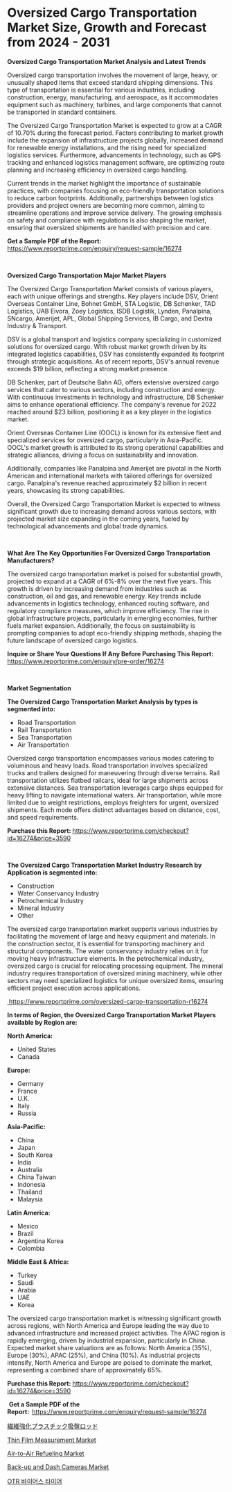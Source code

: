 <p><h1>Oversized Cargo Transportation Market Size, Growth and Forecast from 2024 - 2031</h1></p><p><strong>Oversized Cargo Transportation Market Analysis and Latest Trends</strong></p>
<p><p>Oversized cargo transportation involves the movement of large, heavy, or unusually shaped items that exceed standard shipping dimensions. This type of transportation is essential for various industries, including construction, energy, manufacturing, and aerospace, as it accommodates equipment such as machinery, turbines, and large components that cannot be transported in standard containers.</p><p>The Oversized Cargo Transportation Market is expected to grow at a CAGR of 10.70% during the forecast period. Factors contributing to market growth include the expansion of infrastructure projects globally, increased demand for renewable energy installations, and the rising need for specialized logistics services. Furthermore, advancements in technology, such as GPS tracking and enhanced logistics management software, are optimizing route planning and increasing efficiency in oversized cargo handling.</p><p>Current trends in the market highlight the importance of sustainable practices, with companies focusing on eco-friendly transportation solutions to reduce carbon footprints. Additionally, partnerships between logistics providers and project owners are becoming more common, aiming to streamline operations and improve service delivery. The growing emphasis on safety and compliance with regulations is also shaping the market, ensuring that oversized shipments are handled with precision and care.</p></p>
<p><strong>Get a Sample PDF of the Report:&nbsp;</strong> <a href="https://www.reportprime.com/enquiry/request-sample/16274">https://www.reportprime.com/enquiry/request-sample/16274</a></p>
<p>&nbsp;</p>
<p><strong>Oversized Cargo Transportation Major Market Players</strong></p>
<p><p>The Oversized Cargo Transportation Market consists of various players, each with unique offerings and strengths. Key players include DSV, Orient Overseas Container Line, Bohnet GmbH, STA Logistic, DB Schenker, TAD Logistics, UAB Eivora, Zoey Logistics, ISDB Logistik, Lynden, Panalpina, SNcargo, Amerijet, APL, Global Shipping Services, IB Cargo, and Dextra Industry & Transport.</p><p>DSV is a global transport and logistics company specializing in customized solutions for oversized cargo. With robust market growth driven by its integrated logistics capabilities, DSV has consistently expanded its footprint through strategic acquisitions. As of recent reports, DSV's annual revenue exceeds $19 billion, reflecting a strong market presence.</p><p>DB Schenker, part of Deutsche Bahn AG, offers extensive oversized cargo services that cater to various sectors, including construction and energy. With continuous investments in technology and infrastructure, DB Schenker aims to enhance operational efficiency. The company's revenue for 2022 reached around $23 billion, positioning it as a key player in the logistics market.</p><p>Orient Overseas Container Line (OOCL) is known for its extensive fleet and specialized services for oversized cargo, particularly in Asia-Pacific. OOCL's market growth is attributed to its strong operational capabilities and strategic alliances, driving a focus on sustainability and innovation.</p><p>Additionally, companies like Panalpina and Amerijet are pivotal in the North American and international markets with tailored offerings for oversized cargo. Panalpina's revenue reached approximately $2 billion in recent years, showcasing its strong capabilities.</p><p>Overall, the Oversized Cargo Transportation Market is expected to witness significant growth due to increasing demand across various sectors, with projected market size expanding in the coming years, fueled by technological advancements and global trade dynamics.</p></p>
<p>&nbsp;</p>
<p><strong>What Are The Key Opportunities For Oversized Cargo Transportation Manufacturers?</strong></p>
<p><p>The oversized cargo transportation market is poised for substantial growth, projected to expand at a CAGR of 6%-8% over the next five years. This growth is driven by increasing demand from industries such as construction, oil and gas, and renewable energy. Key trends include advancements in logistics technology, enhanced routing software, and regulatory compliance measures, which improve efficiency. The rise in global infrastructure projects, particularly in emerging economies, further fuels market expansion. Additionally, the focus on sustainability is prompting companies to adopt eco-friendly shipping methods, shaping the future landscape of oversized cargo logistics.</p></p>
<p><strong>Inquire or Share Your Questions If Any Before Purchasing This Report:</strong> <a href="https://www.reportprime.com/enquiry/pre-order/16274">https://www.reportprime.com/enquiry/pre-order/16274</a></p>
<p>&nbsp;</p>
<p><strong>Market Segmentation</strong></p>
<p><strong>The Oversized Cargo Transportation Market Analysis by types is segmented into:</strong></p>
<p><ul><li>Road Transportation</li><li>Rail Transportation</li><li>Sea Transportation</li><li>Air Transportation</li></ul></p>
<p><p>Oversized cargo transportation encompasses various modes catering to voluminous and heavy loads. Road transportation involves specialized trucks and trailers designed for maneuvering through diverse terrains. Rail transportation utilizes flatbed railcars, ideal for large shipments across extensive distances. Sea transportation leverages cargo ships equipped for heavy lifting to navigate international waters. Air transportation, while more limited due to weight restrictions, employs freighters for urgent, oversized shipments. Each mode offers distinct advantages based on distance, cost, and speed requirements.</p></p>
<p><strong>Purchase this Report:&nbsp;</strong><a href="https://www.reportprime.com/checkout?id=16274&price=3590">https://www.reportprime.com/checkout?id=16274&price=3590</a></p>
<p>&nbsp;</p>
<p><strong>The Oversized Cargo Transportation Market Industry Research by Application is segmented into:</strong></p>
<p><ul><li>Construction</li><li>Water Conservancy Industry</li><li>Petrochemical Industry</li><li>Mineral Industry</li><li>Other</li></ul></p>
<p><p>The oversized cargo transportation market supports various industries by facilitating the movement of large and heavy equipment and materials. In the construction sector, it is essential for transporting machinery and structural components. The water conservancy industry relies on it for moving heavy infrastructure elements. In the petrochemical industry, oversized cargo is crucial for relocating processing equipment. The mineral industry requires transportation of oversized mining machinery, while other sectors may need specialized logistics for unique oversized items, ensuring efficient project execution across applications.</p></p>
<p><a href="https://www.reportprime.com/oversized-cargo-transportation-r16274">&nbsp;https://www.reportprime.com/oversized-cargo-transportation-r16274</a></p>
<p><strong>In terms of Region, the Oversized Cargo Transportation Market Players available by Region are:</strong></p>
<p>
    <p> <strong> North America: </strong>
        <ul>
            <li>United States</li>
            <li>Canada</li>
        </ul>
        </p> 
    <p> <strong> Europe: </strong>
        <ul>
            <li>Germany</li>
            <li>France</li>
            <li>U.K.</li>
            <li>Italy</li>
            <li>Russia</li>
        </ul>
        </p> 
    <p> <strong> Asia-Pacific: </strong>
        <ul>
            <li>China</li>
            <li>Japan</li>
            <li>South Korea</li>
            <li>India</li>
            <li>Australia</li>
            <li>China Taiwan</li>
            <li>Indonesia</li>
            <li>Thailand</li>
            <li>Malaysia</li>
        </ul>
        </p> 
    <p> <strong> Latin America: </strong>
        <ul>
            <li>Mexico</li>
            <li>Brazil</li>
            <li>Argentina Korea</li>
            <li>Colombia</li>
        </ul>
        </p> 
    <p> <strong> Middle East & Africa: </strong>
        <ul>
            <li>Turkey</li>
            <li>Saudi</li>
            <li>Arabia</li>
            <li>UAE</li>
            <li>Korea</li>
        </ul>
    </p>
    </p>
<p><p>The oversized cargo transportation market is witnessing significant growth across regions, with North America and Europe leading the way due to advanced infrastructure and increased project activities. The APAC region is rapidly emerging, driven by industrial expansion, particularly in China. Expected market share valuations are as follows: North America (35%), Europe (30%), APAC (25%), and China (10%). As industrial projects intensify, North America and Europe are poised to dominate the market, representing a combined share of approximately 65%.</p></p>
<p><strong>Purchase this Report: </strong><a href="https://www.reportprime.com/checkout?id=16274&price=3590">https://www.reportprime.com/checkout?id=16274&price=3590</a></p>
<p>&nbsp;<strong>Get a Sample PDF of the Report:&nbsp;&nbsp;</strong><a href="https://www.reportprime.com/enquiry/request-sample/16274">https://www.reportprime.com/enquiry/request-sample/16274</a></p>
<p><strong></strong></p>
<p><p><a href="https://medium.com/@americahilario/fiber-reinforced-plastic-sucker-rod-market-%E3%81%AF-%E3%82%B3%E3%82%B9%E3%83%88%E7%AE%A1%E7%90%86%E3%81%A8%E5%8A%B9%E7%8E%87%E5%90%91%E4%B8%8A%E3%82%92%E5%84%AA%E5%85%88%E3%81%97%E3%81%BE%E3%81%99-%E3%81%95%E3%82%89%E3%81%AB-%E5%A0%B1%E5%91%8A%E6%9B%B8%E3%81%AF%E5%B8%82%E5%A0%B4%E3%81%AE%E9%9C%80%E8%A6%81%E9%9D%A2%E3%81%A8%E4%BE%9B%E7%B5%A6%E9%9D%A2%E3%81%AE%E4%B8%A1%E6%96%B9%E3%82%92%E3%82%AB%E3%83%90%E3%83%BC%E3%81%97%E3%81%A6%E3%81%84%E3%81%BE%E3%81%99-e16f024ea03b">繊維強化プラスチック吸盤ロッド</a></p><p><a href="https://www.linkedin.com/pulse/global-thin-film-measurement-industry-types-applications-market-6hdtf?trackingId=RkDFSL14R5q98zufeMYdiw%3D%3D">Thin Film Measurement Market</a></p><p><a href="https://issuu.com/reportprime-2/docs/air-to-air-refueling-market-size-20_8de03ed68f63eb">Air-to-Air Refueling Market</a></p><p><a href="https://issuu.com/reportprime-2/docs/back-up-and-dash-cameras-market-siz_60ef840424212f">Back-up and Dash Cameras Market</a></p><p><a href="https://medium.com/@vlcostes/otr-%EB%B0%94%EC%9D%B4%EC%96%B4%EC%8A%A4-%ED%83%80%EC%9D%B4%EC%96%B4-%EC%8B%9C%EC%9E%A5%EC%9D%98-%EB%AF%B8%EB%9E%98-%EC%B6%94%EC%84%B8-2031%EB%85%84%EA%B9%8C%EC%A7%80%EC%9D%98-%EC%8B%A0%ED%9D%A5-%EC%8B%9C%EC%9E%A5-%EB%8F%99%ED%96%A5-%EB%B0%8F-%EC%98%88%EC%B8%A1-1443a59a3a32">OTR 바이어스 타이어</a></p></p>